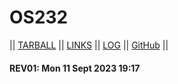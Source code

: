 # OS232

|| [TARBALL](https://os.vlsm.org/Log/nandapratama21.tar.bz2.txt) || [LINKS](LINKS/) || [LOG](TXT/mylog.txt) || [GitHub](https://github.com/nandapratama21/os232/) ||

#### REV01: Mon 11 Sept 2023 19:17

